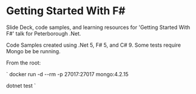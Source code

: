 # Getting Started With F#

Slide Deck, code samples, and learning resources for 'Getting Started With F#' talk for Peterborough .Net.

Code Samples created using .Net 5, F# 5, and C# 9.
Some tests require Mongo be be running.

From the root:

`
docker run -d --rm -p 27017:27017 mongo:4.2.15

dotnet test
`
